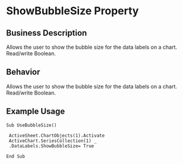 # ShowBubbleSize Property

## Business Description
Allows the user to show the bubble size for the data labels on a chart. Read/write Boolean.

## Behavior
Allows the user to show the bubble size for the data labels on a chart. Read/write Boolean.

## Example Usage
```vba
Sub UseBubbleSize() 
 
 ActiveSheet.ChartObjects(1).Activate 
 ActiveChart.SeriesCollection(1) _ 
 .DataLabels.ShowBubbleSize= True 
 
End Sub
```